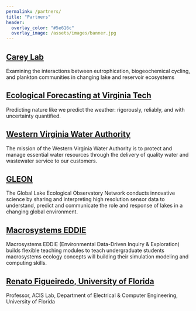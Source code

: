 ```yaml
---
permalink: /partners/
title: "Partners"
header:
  overlay_color: "#5e616c"
  overlay_image: /assets/images/banner.jpg
---
```


## [<i class="fa fa-link" aria-hidden="true"></i> Carey Lab](http://carey.biol.vt.edu)  
Examining the interactions between eutrophication, biogeochemical cycling, and plankton communities in changing lake and reservoir ecosystems
## [<i class="fa fa-link" aria-hidden="true"></i> Ecological Forecasting at Virginia Tech](https://www.ecoforecastprojectvt.org/)  
Predicting nature like we predict the weather: rigorously, reliably, and with uncertainty quantified.
## [<i class="fa fa-link" aria-hidden="true"></i> Western Virginia Water Authority](https://www.westernvawater.org)  
The mission of the Western Virginia Water Authority is to protect and manage essential water resources through the delivery of quality water and wastewater service to our customers.
## [<i class="fa fa-link" aria-hidden="true"></i> GLEON](http://gleon.org)  
The Global Lake Ecological Observatory Network conducts innovative science by sharing and interpreting high resolution sensor data to understand, predict and communicate the role and response of lakes in a changing global environment.
## [<i class="fa fa-link" aria-hidden="true"></i> Macrosystems EDDIE](http://macrosystemseddie.org)  
Macrosystems EDDIE (Environmental Data-Driven Inquiry & Exploration) builds flexible teaching modules to teach undergraduate students macrosystems ecology concepts will building their simulation modeling and computing skills.
## [<i class="fa fa-link" aria-hidden="true"></i> Renato Figueiredo, University of Florida](http://acis.ufl.edu)  
Professor, ACIS Lab, Department of Electrical & Computer Engineering, University of Florida

